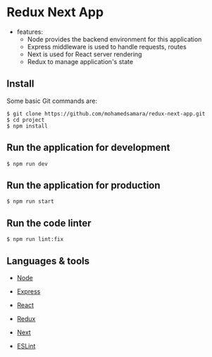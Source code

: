 # Redux Next App

* features:
  * Node provides the backend environment for this application
  * Express middleware is used to handle requests, routes
  * Next is used for React server rendering
  * Redux to manage application's state



## Install

Some basic Git commands are:

```
$ git clone https://github.com/mohamedsamara/redux-next-app.git
$ cd project
$ npm install

```


## Run the application for development

```
$ npm run dev

```

## Run the application for production

```
$ npm run start

```

## Run the code linter

```
$ npm run lint:fix

```

## Languages & tools

- [Node](https://nodejs.org/en/)

- [Express](https://expressjs.com/)

- [React](https://reactjs.org/)

- [Redux](https://redux.js.org/)

- [Next](https://nextjs.org/)

- [ESLint](https://eslint.org/)


